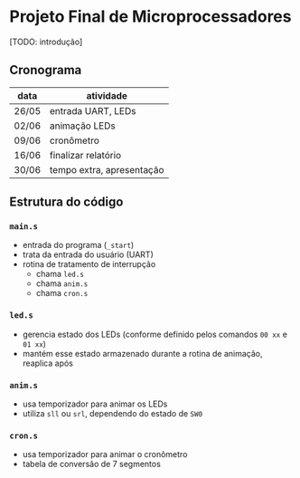 # Projeto Final de Microprocessadores

[TODO: introdução]

## Cronograma

| data  | atividade |
| ----- | --------- |
| 26/05 | entrada UART, LEDs |
| 02/06 | animação LEDs |
| 09/06 | cronômetro |
| 16/06 | finalizar relatório |
| 30/06 | tempo extra, apresentação |

## Estrutura do código

### `main.s`
- entrada do programa (`_start`)
- trata da entrada do usuário (UART)
- rotina de tratamento de interrupção
  - chama `led.s`
  - chama `anim.s`
  - chama `cron.s`

### `led.s`
- gerencia estado dos LEDs (conforme definido pelos comandos `00 xx` e `01 xx`)
- mantém esse estado armazenado durante a rotina de animação, reaplica após

### `anim.s`
- usa temporizador para animar os LEDs
- utiliza `sll` ou `srl`, dependendo do estado de `SW0`

### `cron.s`
- usa temporizador para animar o cronômetro
- tabela de conversão de 7 segmentos
